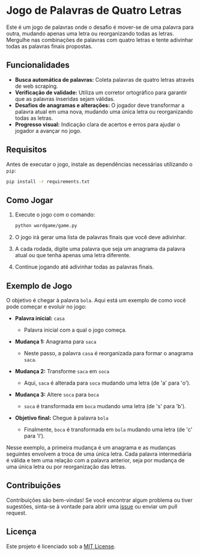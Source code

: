 # Jogo de Palavras de Quatro Letras

Este é um jogo de palavras onde o desafio é mover-se de uma palavra para outra, mudando apenas uma letra ou reorganizando todas as letras. Mergulhe nas combinações de palavras com quatro letras e tente adivinhar todas as palavras finais propostas.

## Funcionalidades

- **Busca automática de palavras:** Coleta palavras de quatro letras através de web scraping.
- **Verificação de validade:** Utiliza um corretor ortográfico para garantir que as palavras inseridas sejam válidas.
- **Desafios de anagramas e alterações:** O jogador deve transformar a palavra atual em uma nova, mudando uma única letra ou reorganizando todas as letras.
- **Progresso visual:** Indicação clara de acertos e erros para ajudar o jogador a avançar no jogo.

## Requisitos

Antes de executar o jogo, instale as dependências necessárias utilizando o `pip`:

```bash
pip install -r requirements.txt
```
## Como Jogar

1. Execute o jogo com o comando:

    ```bash
    python wordgame/game.py
    ```

2. O jogo irá gerar uma lista de palavras finais que você deve adivinhar.

3. A cada rodada, digite uma palavra que seja um anagrama da palavra atual ou que tenha apenas uma letra diferente.

4. Continue jogando até adivinhar todas as palavras finais.

## Exemplo de Jogo

O objetivo é chegar à palavra `bola`. Aqui está um exemplo de como você pode começar e evoluir no jogo:

- **Palavra inicial:** `casa`
  - Palavra inicial com a qual o jogo começa.

- **Mudança 1:** Anagrama para `saca`
  - Neste passo, a palavra `casa` é reorganizada para formar o anagrama `saca`.

- **Mudança 2:** Transforme `saca` em `soca`
  - Aqui, `saca` é alterada para `soca` mudando uma letra (de 'a' para 'o').

- **Mudança 3:** Altere `soca` para `boca`
  - `soca` é transformada em `boca` mudando uma letra (de 's' para 'b').

- **Objetivo final:** Chegue à palavra `bola`
  - Finalmente, `boca` é transformada em `bola` mudando uma letra (de 'c' para 'l').

Nesse exemplo, a primeira mudança é um anagrama e as mudanças seguintes envolvem a troca de uma única letra. Cada palavra intermediária é válida e tem uma relação com a palavra anterior, seja por mudança de uma única letra ou por reorganização das letras.


## Contribuições

Contribuições são bem-vindas! Se você encontrar algum problema ou tiver sugestões, sinta-se à vontade para abrir uma [issue](https://github.com/DanielFsR/wordgame/issues) ou enviar um pull request.

## Licença

Este projeto é licenciado sob a [MIT License](https://opensource.org/licenses/MIT).


